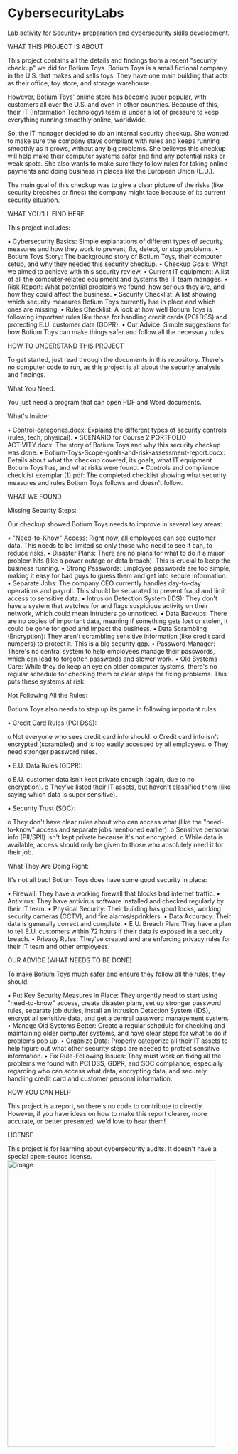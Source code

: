 # CybersecurityLabs
Lab activity for Security+ preparation and cybersecurity skills development.

WHAT THIS PROJECT IS ABOUT

This project contains all the details and findings from a recent "security checkup" we did for Botium Toys. Botium Toys is a small fictional company in the U.S. that makes and sells toys. They have one main building that acts as their office, toy store, and storage warehouse.

However, Botium Toys' online store has become super popular, with customers all over the U.S. and even in other countries. Because of this, their IT (Information Technology) team is under a lot of pressure to keep everything running smoothly online, worldwide.

So, the IT manager decided to do an internal security checkup. She wanted to make sure the company stays compliant with rules and keeps running smoothly as it grows, without any big problems. She believes this checkup will help make their computer systems safer and find any potential risks or weak spots. She also wants to make sure they follow rules for taking online payments and doing business in places like the European Union (E.U.).

The main goal of this checkup was to give a clear picture of the risks (like security breaches or fines) the company might face because of its current security situation.

WHAT YOU'LL FIND HERE

This project includes:

•	Cybersecurity Basics: Simple explanations of different types of security measures and how they work to prevent, fix, detect, or stop problems.
•	Botium Toys Story: The background story of Botium Toys, their computer setup, and why they needed this security checkup.
•	Checkup Goals: What we aimed to achieve with this security review.
•	Current IT equipment: A list of all the computer-related equipment and systems the IT team manages.
•	Risk Report: What potential problems we found, how serious they are, and how they could affect the business.
•	Security Checklist: A list showing which security measures Botium Toys currently has in place and which ones are missing.
•	Rules Checklist: A look at how well Botium Toys is following important rules like those for handling credit cards (PCI DSS) and protecting E.U. customer data (GDPR).
•	Our Advice: Simple suggestions for how Botium Toys can make things safer and follow all the necessary rules.
 
HOW TO UNDERSTAND THIS PROJECT

To get started, just read through the documents in this repository. There's no computer code to run, as this project is all about the security analysis and findings.

What You Need:

You just need a program that can open PDF and Word documents.

What's Inside:

•	Control-categories.docx: Explains the different types of security controls (rules, tech, physical).
•	SCENARIO for Course 2 PORTFOLIO ACTIVITY.docx: The story of Botium Toys and why this security checkup was done.
•	Botium-Toys-Scope-goals-and-risk-assessment-report.docx: Details about what the checkup covered, its goals, what IT equipment Botium Toys has, and what risks were found.
•	Controls and compliance checklist exemplar (1).pdf: The completed checklist showing what security measures and rules Botium Toys follows and doesn't follow.
 
WHAT WE FOUND

Missing Security Steps:

Our checkup showed Botium Toys needs to improve in several key areas:

•	"Need-to-Know" Access: Right now, all employees can see customer data. This needs to be limited so only those who need to see it can, to reduce risks.
•	Disaster Plans: There are no plans for what to do if a major problem hits (like a power outage or data breach). This is crucial to keep the business running.
•	Strong Passwords: Employee passwords are too simple, making it easy for bad guys to guess them and get into secure information.
•	Separate Jobs: The company CEO currently handles day-to-day operations and payroll. This should be separated to prevent fraud and limit access to sensitive data.
•	Intrusion Detection System (IDS): They don't have a system that watches for and flags suspicious activity on their network, which could mean intruders go unnoticed.
•	Data Backups: There are no copies of important data, meaning if something gets lost or stolen, it could be gone for good and impact the business.
•	Data Scrambling (Encryption): They aren't scrambling sensitive information (like credit card numbers) to protect it. This is a big security gap.
•	Password Manager: There's no central system to help employees manage their passwords, which can lead to forgotten passwords and slower work.
•	Old Systems Care: While they do keep an eye on older computer systems, there's no regular schedule for checking them or clear steps for fixing problems. This puts these systems at risk.

Not Following All the Rules:

Botium Toys also needs to step up its game in following important rules:

•	Credit Card Rules (PCI DSS):

o	Not everyone who sees credit card info should.
o	Credit card info isn't encrypted (scrambled) and is too easily accessed by all employees.
o	They need stronger password rules.

•	E.U. Data Rules (GDPR):

o	E.U. customer data isn't kept private enough (again, due to no encryption).
o	They've listed their IT assets, but haven't classified them (like saying which data is super sensitive).

•	Security Trust (SOC):

o	They don't have clear rules about who can access what (like the "need-to-know" access and separate jobs mentioned earlier).
o	Sensitive personal info (PII/SPII) isn't kept private because it's not encrypted.
o	While data is available, access should only be given to those who absolutely need it for their job.

What They Are Doing Right:

It's not all bad! Botium Toys does have some good security in place:

•	Firewall: They have a working firewall that blocks bad internet traffic.
•	Antivirus: They have antivirus software installed and checked regularly by their IT team.
•	Physical Security: Their building has good locks, working security cameras (CCTV), and fire alarms/sprinklers.
•	Data Accuracy: Their data is generally correct and complete.
•	E.U. Breach Plan: They have a plan to tell E.U. customers within 72 hours if their data is exposed in a security breach.
•	Privacy Rules: They've created and are enforcing privacy rules for their IT team and other employees.
 
OUR ADVICE (WHAT NEEDS TO BE DONE)

To make Botium Toys much safer and ensure they follow all the rules, they should:

•	Put Key Security Measures In Place: They urgently need to start using "need-to-know" access, create disaster plans, set up stronger password rules, separate job duties, install an Intrusion Detection System (IDS), encrypt all sensitive data, and get a central password management system.
•	Manage Old Systems Better: Create a regular schedule for checking and maintaining older computer systems, and have clear steps for what to do if problems pop up.
•	Organize Data: Properly categorize all their IT assets to help figure out what other security steps are needed to protect sensitive information.
•	Fix Rule-Following Issues: They must work on fixing all the problems we found with PCI DSS, GDPR, and SOC compliance, especially regarding who can access what data, encrypting data, and securely handling credit card and customer personal information.
 
HOW YOU CAN HELP

This project is a report, so there's no code to contribute to directly. However, if you have ideas on how to make this report clearer, more accurate, or better presented, we'd love to hear them!
 
LICENSE

This project is for learning about cybersecurity audits. It doesn't have a special open-source license.
<img width="468" height="645" alt="image" src="https://github.com/user-attachments/assets/c1d869b3-f61d-46b5-a88c-354c177eebdb" />
